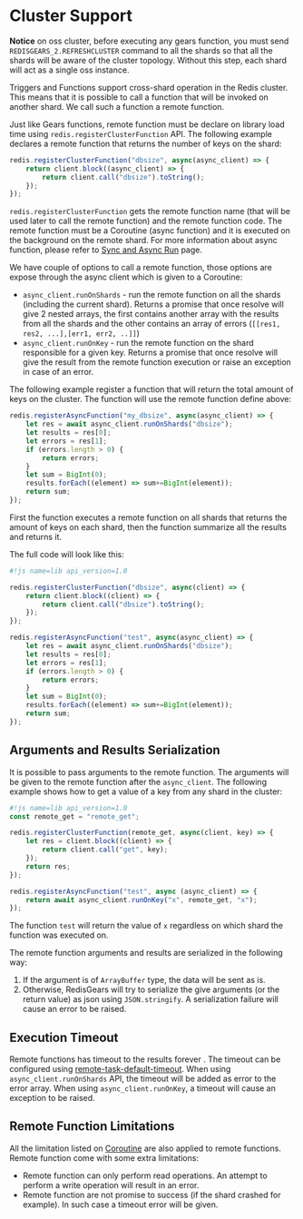 # Cluster Support

**Notice** on oss cluster, before executing any gears function, you must send `REDISGEARS_2.REFRESHCLUSTER` command to all the shards so that all the shards will be aware of the cluster topology. Without this step, each shard will act as a single oss instance.

Triggers and Functions support cross-shard operation in the Redis cluster. This means that it is possible to call a function that will be invoked on another shard. We call such a function a remote function.

Just like Gears functions, remote function must be declare on library load time using `redis.registerClusterFunction` API. The following example declares a remote function that returns the number of keys on the shard:

```js
redis.registerClusterFunction("dbsize", async(async_client) => {
    return client.block((async_client) => {
        return client.call("dbsize").toString();
    });
});
```

`redis.registerClusterFunction` gets the remote function name (that will be used later to call the remote function) and the remote function code. The remote function must be a Coroutine (async function) and it is executed on the background on the remote shard. For more information about async function, please refer to [Sync and Async Run](sync_and_async_run.md) page.

We have couple of options to call a remote function, those options are expose through the async client which is given to a Coroutine:

* `async_client.runOnShards` - run the remote function on all the shards (including the current shard). Returns a promise that once resolve will give 2 nested arrays, the first contains another array with the results from all the shards and the other contains an array of errors (`[[res1, res2, ...],[err1, err2, ..]]`)
* `async_client.runOnKey` - run the remote function on the shard responsible for a given key. Returns a promise that once resolve will give the result from the remote function execution or raise an exception in case of an error.

The following example register a function that will return the total amount of keys on the cluster. The function will use the remote function define above:

```js
redis.registerAsyncFunction("my_dbsize", async(async_client) => {
    let res = await async_client.runOnShards("dbsize");
    let results = res[0];
    let errors = res[1];
    if (errors.length > 0) {
        return errors;
    }
    let sum = BigInt(0);
    results.forEach((element) => sum+=BigInt(element));
    return sum;
});
```

First the function executes a remote function on all shards that returns the amount of keys on each shard, then the function summarize all the results and returns it.

The full code will look like this:

```js
#!js name=lib api_version=1.0

redis.registerClusterFunction("dbsize", async(client) => {
    return client.block((client) => {
        return client.call("dbsize").toString();
    });
});

redis.registerAsyncFunction("test", async(async_client) => {
    let res = await async_client.runOnShards("dbsize");
    let results = res[0];
    let errors = res[1];
    if (errors.length > 0) {
        return errors;
    }
    let sum = BigInt(0);
    results.forEach((element) => sum+=BigInt(element));
    return sum;
});
```

## Arguments and Results Serialization

It is possible to pass arguments to the remote function. The arguments will be given to the remote function after the `async_client`. The following example shows how to get a value of a key from any shard in the cluster:

```js
#!js name=lib api_version=1.0
const remote_get = "remote_get";

redis.registerClusterFunction(remote_get, async(client, key) => {
    let res = client.block((client) => {
        return client.call("get", key);
    });
    return res;
});

redis.registerAsyncFunction("test", async (async_client) => {
    return await async_client.runOnKey("x", remote_get, "x");
});
```

The function `test` will return the value of `x` regardless on which shard the function was executed on.

The remote function arguments and results are serialized in the following way:

1. If the argument is of `ArrayBuffer` type, the data will be sent as is.
2. Otherwise, RedisGears will try to serialize the give arguments (or the return value) as json using `JSON.stringify`. A serialization failure will cause an error to be raised.

## Execution Timeout

Remote functions has timeout to the results forever . The timeout can be configured using [remote-task-default-timeout](configuration.md#remote-task-default-timeout). When using `async_client.runOnShards` API, the timeout will be added as error to the error array. When using `async_client.runOnKey`, a timeout will cause an exception to be raised.

## Remote Function Limitations

All the limitation listed on [Coroutine](sync_and_async_run.md) are also applied to remote functions. Remote function come with some extra limitations:

* Remote function can only perform read operations. An attempt to perform a write operation will result in an error.
* Remote function are not promise to success (if the shard crashed for example). In such case a timeout error will be given.
